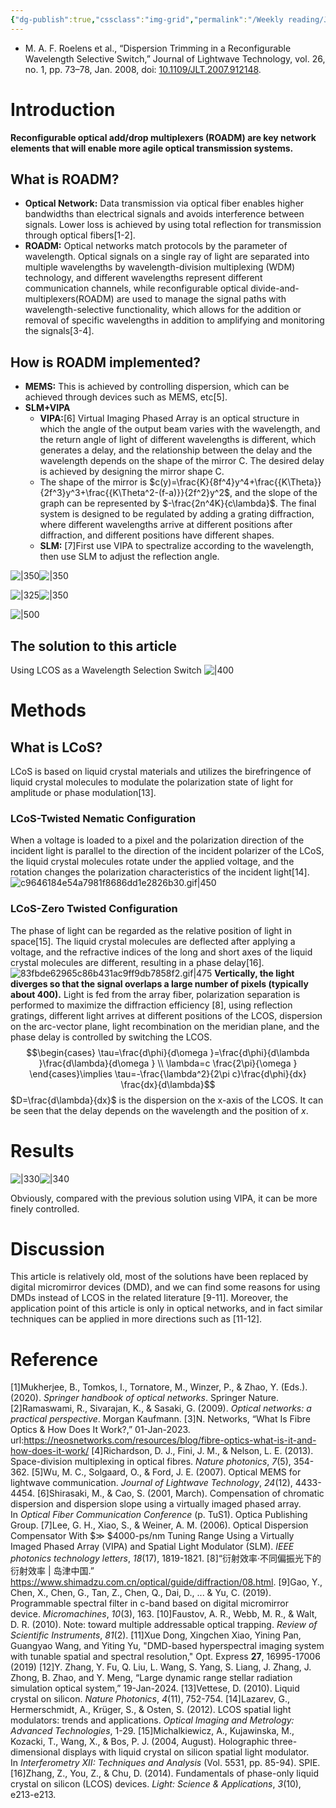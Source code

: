 ```yaml
---
{"dg-publish":true,"cssclass":"img-grid","permalink":"/Weekly reading/Journal of Lightwave Technology; Wavelength Selective Switch; ROADM/","dgPassFrontmatter":true,"created":"2025-04-25T22:27:07.540+08:00","updated":"2025-04-26T21:47:14.000+08:00"}
---
```


- M. A. F. Roelens et al., “Dispersion Trimming in a Reconfigurable Wavelength Selective Switch,” Journal of Lightwave Technology, vol. 26, no. 1, pp. 73–78, Jan. 2008, doi: [10.1109/JLT.2007.912148](https://doi.org/10.1109/JLT.2007.912148).
# Introduction
**Reconfigurable optical add/drop multiplexers (ROADM) are key network elements that will enable more agile optical transmission systems.**
## What is ROADM?
- **Optical Network:** Data transmission via optical fiber enables higher bandwidths than electrical signals and avoids interference between signals. Lower loss is achieved by using total reflection for transmission through optical fibers[1-2]. 
- **ROADM:** Optical networks match protocols by the parameter of wavelength. Optical signals on a single ray of light are separated into multiple wavelengths by wavelength-division multiplexing (WDM) technology, and different wavelengths represent different communication channels, while reconfigurable optical divide-and-multiplexers(ROADM) are used to manage the signal paths with wavelength-selective functionality, which allows for the addition or removal of specific wavelengths in addition to amplifying and monitoring the signals[3-4].
## How is ROADM implemented?
- **MEMS:** This is achieved by controlling dispersion, which can be achieved through devices such as  MEMS, etc[5].
- **SLM+VIPA**
	- **VIPA:**[6] Virtual Imaging Phased Array is an optical structure in which the angle of the output beam varies with the wavelength, and the return angle of light of different wavelengths is different, which generates a delay, and the relationship between the delay and the wavelength depends on the shape of the mirror C. The desired delay is achieved by designing the mirror shape C.
	- The shape of the mirror is $c(y)=\frac{K}{8f^4}y^4+\frac{{K\Theta}}{2f^3}y^3+\frac{{K\Theta^2-(f-a)}}{2f^2}y^2$, and the slope of the graph can be represented by $-\frac{2n^4K}{c\lambda}$. The final system is designed to be regulated by adding a grating diffraction, where different wavelengths arrive at different positions after diffraction, and different positions have different shapes.
	- **SLM:** [7]First use VIPA to spectralize according to the wavelength, then use SLM to adjust the reflection angle.

![|350](https://i.imgur.com/9Jgskqi.png)![|350](https://i.imgur.com/VMlpwk7.png)

![|325](https://i.imgur.com/SLUoIZR.png)![|350](https://i.imgur.com/DgN5tlp.png)

![|500](https://i.imgur.com/AYqzs1o.png)
## The solution to this article
Using LCOS as a Wavelength Selection Switch
![|400](https://i.imgur.com/MnnRqXD.png)

# Methods
## What is LCoS?
LCoS is based on liquid crystal materials and utilizes the birefringence of liquid crystal molecules to modulate the polarization state of light for amplitude or phase modulation[13].
### LCoS-Twisted Nematic Configuration
When a voltage is loaded to a pixel and the polarization direction of the incident light is parallel to the direction of the incident polarizer of the LCoS, the liquid crystal molecules rotate under the applied voltage, and the rotation changes the polarization characteristics of the incident light[14].
![c9646184e54a7981f8686dd1e2826b30.gif|450](/img/user/Weekly%20reading/c9646184e54a7981f8686dd1e2826b30.gif)

### LCoS-Zero Twisted Configuration
The phase of light can be regarded as the relative position of light in space[15]. The liquid crystal molecules are deflected after applying a voltage, and the refractive indices of the long and short axes of the liquid crystal molecules are different, resulting in a phase delay[16].
![83fbde62965c86b431ac9ff9db7858f2.gif|475](/img/user/Weekly%20reading/83fbde62965c86b431ac9ff9db7858f2.gif)
**Vertically, the light diverges so that the signal overlaps a large number of pixels (typically about 400).**
Light is fed from the array fiber, polarization separation is performed to maximize the diffraction efficiency [8], using reflection gratings, different light arrives at different positions of the LCOS, dispersion on the arc-vector plane, light recombination on the meridian plane, and the phase delay is controlled by switching the LCOS.
$$\begin{cases}
\tau=\frac{d\phi}{d\omega }=\frac{d\phi}{d\lambda }\frac{d\lambda}{d\omega } \\
\lambda=c \frac{2\pi}{\omega }
\end{cases}\implies \tau=-\frac{\lambda^2}{2\pi c}\frac{d\phi}{dx} \frac{dx}{d\lambda}$$
$D=\frac{d\lambda}{dx}$ is the dispersion on the x-axis of the LCOS. It can be seen that the delay depends on the wavelength and the position of $x$.
# Results
![|330](https://i.imgur.com/1Z7a0mF.png)![|340](https://i.imgur.com/1P69KgG.png)

Obviously, compared with the previous solution using VIPA, it can be more finely controlled.
# Discussion
This article is relatively old, most of the solutions have been replaced by digital micromirror devices (DMD), and we can find some reasons for using DMDs instead of LCOS in the related literature [9-11]. Moreover, the application point of this article is only in optical networks, and in fact similar techniques can be applied in more directions such as [11-12].
# Reference
[1]Mukherjee, B., Tomkos, I., Tornatore, M., Winzer, P., & Zhao, Y. (Eds.). (2020). _Springer handbook of optical networks_. Springer Nature.
[2]Ramaswami, R., Sivarajan, K., & Sasaki, G. (2009). _Optical networks: a practical perspective_. Morgan Kaufmann.
[3]N. Networks, “What Is Fibre Optics & How Does It Work?,” 01-Jan-2023. url:https://neosnetworks.com/resources/blog/fibre-optics-what-is-it-and-how-does-it-work/
[4]Richardson, D. J., Fini, J. M., & Nelson, L. E. (2013). Space-division multiplexing in optical fibres. _Nature photonics_, _7_(5), 354-362.
[5]Wu, M. C., Solgaard, O., & Ford, J. E. (2007). Optical MEMS for lightwave communication. _Journal of Lightwave Technology_, _24_(12), 4433-4454.
[6]Shirasaki, M., & Cao, S. (2001, March). Compensation of chromatic dispersion and dispersion slope using a virtually imaged phased array. In _Optical Fiber Communication Conference_ (p. TuS1). Optica Publishing Group.
[7]Lee, G. H., Xiao, S., & Weiner, A. M. (2006). Optical Dispersion Compensator With $≫ $4000-ps/nm Tuning Range Using a Virtually Imaged Phased Array (VIPA) and Spatial Light Modulator (SLM). _IEEE photonics technology letters_, _18_(17), 1819-1821.
[8]“衍射效率·不同偏振光下的衍射效率 | 岛津中国.” https://www.shimadzu.com.cn/optical/guide/diffraction/08.html. 
[9]Gao, Y., Chen, X., Chen, G., Tan, Z., Chen, Q., Dai, D., ... & Yu, C. (2019). Programmable spectral filter in c-band based on digital micromirror device. _Micromachines_, _10_(3), 163.
[10]Faustov, A. R., Webb, M. R., & Walt, D. R. (2010). Note: toward multiple addressable optical trapping. _Review of Scientific Instruments_, _81_(2).
[11]Xue Dong, Xingchen Xiao, Yining Pan, Guangyao Wang, and Yiting Yu, "DMD-based hyperspectral imaging system with tunable spatial and spectral resolution," Opt. Express **27**, 16995-17006 (2019)
[12]Y. Zhang, Y. Fu, Q. Liu, L. Wang, S. Yang, S. Liang, J. Zhang, J. Zhong, B. Zhao, and Y. Meng, “Large dynamic range stellar radiation simulation optical system,” 19-Jan-2024. 
[13]Vettese, D. (2010). Liquid crystal on silicon. _Nature Photonics_, _4_(11), 752-754.
[14]Lazarev, G., Hermerschmidt, A., Krüger, S., & Osten, S. (2012). LCOS spatial light modulators: trends and applications. _Optical Imaging and Metrology: Advanced Technologies_, 1-29.
[15]Michalkiewicz, A., Kujawinska, M., Kozacki, T., Wang, X., & Bos, P. J. (2004, August). Holographic three-dimensional displays with liquid crystal on silicon spatial light modulator. In _Interferometry XII: Techniques and Analysis_ (Vol. 5531, pp. 85-94). SPIE.
[16]Zhang, Z., You, Z., & Chu, D. (2014). Fundamentals of phase-only liquid crystal on silicon (LCOS) devices. _Light: Science & Applications_, _3_(10), e213-e213.
